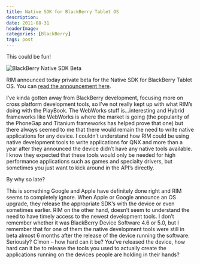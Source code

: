 ```yaml
---
title: Native SDK for BlackBerry Tablet OS
description: 
date: 2011-08-31
headerImage: 
categories: [BlackBerry]
tags: post
---
```


This could be fun!

![BlackBerry Native SDK Beta](/images/stories/2011/bb_native_qnx_sdk_beta.png)

RIM announced today private beta for the Native SDK for BlackBerry Tablet OS. You can [read the announcement here](https://devblog.blackberry.com/2011/08/native-sdk-for-blackberry-tablet-os-closed-beta/).

I’ve kinda gotten away from BlackBerry development, focusing more on cross platform development tools, so I’ve not really kept up with what RIM’s doing with the PlayBook. The WebWorks stuff is…interesting and Hybrid frameworks like WebWorks is where the market is going (the popularity of the PhoneGap and Titanium frameworks has helped prove that one) but there always seemed to me that there would remain the need to write native applications for any device. I couldn’t understand how RIM could be using native development tools to write applications for QNX and more than a year after they announced the device didn’t have any native tools available. I know they expected that these tools would only be needed for high performance applications such as games and specialty drivers, but sometimes you just want to kick around in the API’s directly.

By why so late?

This is something Google and Apple have definitely done right and RIM seems to completely ignore. When Apple or Google announce an OS upgrade, they release the appropriate SDK’s with the device or even sometimes earlier. RIM on the other hand, doesn’t seem to understand the need to have timely access to the newest development tools. I don’t remember whether it was BlackBerry Device Software 4.6 or 5.0, but I remember that for one of them the native development tools were still in beta almost 6 months after the release of the device running the software. Seriously? C’mon – how hard can it be? You’ve released the device, how hard can it be to release the tools you used to actually create the applications running on the devices people are holding in their hands?